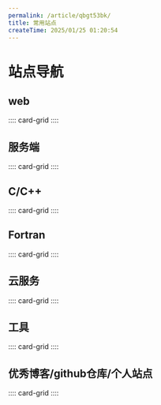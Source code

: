 ```yaml
---
permalink: /article/qbgt53bk/
title: 常用站点
createTime: 2025/01/25 01:20:54
---
```


<h1><Icon name="iconoir:internet" color="#5086a1"/>站点导航</h1>

## web

:::: card-grid
<LinkCard 
title="mdn"
icon="logos:mdn"
href="https://developer.mozilla.org/zh-CN/"
/>
<LinkCard 
title="Vue2"
icon="simple-icons:vuedotjs"
href="https://v2.cn.vuejs.org/"
/>
<LinkCard 
title="Vue3"
icon="logos:vue"
href="https://cn.vuejs.org/"
/>
<LinkCard
title="vuePress"
icon="logos:vue"
href="https://vuepress.vuejs.org/zh/"
/>
<LinkCard 
title="vuePress-theme-plume"
icon="https://theme-plume.vuejs.press/plume.png"
href="https://theme-plume.vuejs.press"
/>
<LinkCard
title="iconfify"
icon="fluent:circle-edit-20-regular"
href="https://icon-sets.iconify.design/"
/>
<LinkCard
title="iconfont"
icon="hugeicons:clothes"
href="https://www.iconfont.cn/"
/>
<LinkCard
title="React"
icon="logos:react"
href="https://zh-hans.react.dev/"
/>
<LinkCard
title="Electron"
icon="logos:electron"
href="https://www.electronjs.org/zh/"
/>
<LinkCard
title="Sass"
icon="devicon:sass"
href="https://sass-lang.com/"
/>
<LinkCard
title="Less"
icon="catppuccin:less"
href="https://less.bootcss.com/"
/>
::::

## 服务端
:::: card-grid
<LinkCard
title="node"
icon="logos:nodejs-icon"
href="https://nodejs.org/zh-cn"
/>
<LinkCard
title="npm"
icon="devicon:npm"
href="https://www.npmjs.com/"
/>
<LinkCard
title="express"
icon="devicon:express"
href="https://expressjs.com/"
/>
<LinkCard
title="axios"
icon="simple-icons:axios"
href="https://www.axios-http.cn/"
/>
::::

## C/C++
:::: card-grid
<LinkCard
title="cppreference"
icon="devicon:cplusplus"
href="https://zh.cppreference.com/w/%E9%A6%96%E9%A1%B5"
/>
::::

## Fortran
:::: card-grid
<LinkCard
title="Fcode"
icon="simple-icons:fortran"
href="http://fcode.cn/"
/>
<LinkCard
title="Fortran"
icon="logos:fortran"
href="https://fortran-lang.org/zh_CN/index"
/>
::::

## 云服务
:::: card-grid
<LinkCard
title="Vultr"
href="https://www.vultr.com/"
/>
<LinkCard
title="阿里云"
href="https://www.aliyun.com/"
/>
<LinkCard
title="万网域名"
href="https://wanwang.aliyun.com/"
/>
::::

## 工具
:::: card-grid
<LinkCard
title="latexlive"
icon="file-icons:latex"
href="https://www.latexlive.com/home"
description="LaTeX在线公式编辑器"
/>
<LinkCard
title="deepseek"
href="https://www.deepseek.com/"
description="AI问答"
/>
<LinkCard
title="语鲸"
href="https://lingowhale.com/home"
description="AI文章分析总结"
/>
<LinkCard
title="VIA"
href="https://www.caniusevia.com/"
description="查看和配置键盘键位布局"
/>
<LinkCard
title="VS Code Themes"
href="https://vscodethemes.com/"
description="vscode主题插件在线预览"
/>
<LinkCard
title="mermaid"
href="https://mermaid.js.org/"
description="文本形式绘图工具"
/>
::::

## 优秀博客/github仓库/个人站点
:::: card-grid
<LinkCard
title="爱编程的大丙"
icon="la:blog"
href="https://subingwen.cn/"
description="C/C++，Qt，go相关技术栈"
/>
<LinkCard
title="awesome-cpp"
icon="codicon:github"
href="https://github.com/fffaraz/awesome-cpp"
description="C/C++资源集合"
/>
<LinkCard
title="Road To Coding"
icon="dashicons:admin-site-alt3"
href="https://r2coding.com"
description="致力于分享自学编程的资源"
/>
<LinkCard
title="写代码的海怪"
icon="codicon:github"
href="https://github.com/haixiangyan"
description="优秀前端开发者的github主页"
/>
<LinkCard
title="阮一峰的网络日志"
icon="la:blog"
href="https://www.ruanyifeng.com/"
description="大佬的闲谈见闻"
/>
::::
